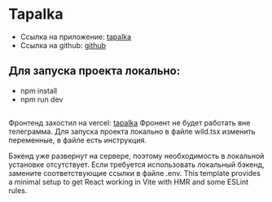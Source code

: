 # Tapalka
- Ссылка на приложение: [tapalka](https://t.me/ITWorkinTest_bot/Tapalka)
- Ссылка на github: [github](https://github.com/cruiserrrrrr/tapalka)

## Для запуска проекта локально:
- npm install 
- npm run dev

##

Фронтенд захостил на vercel: [tapalka](https://tapalka.vercel.app/)
Фронент не будет работать вне телеграмма.
Для запуска проекта локально в файле wild.tsx  изменить переменные, в файле есть инструкция.

Бэкенд уже развернут на сервере, поэтому необходимость в локальной установке отсутствует. Если требуется использовать локальный бэкенд, замените соответствующие ссылки в файле .env.
This template provides a minimal setup to get React working in Vite with HMR and some ESLint rules.
